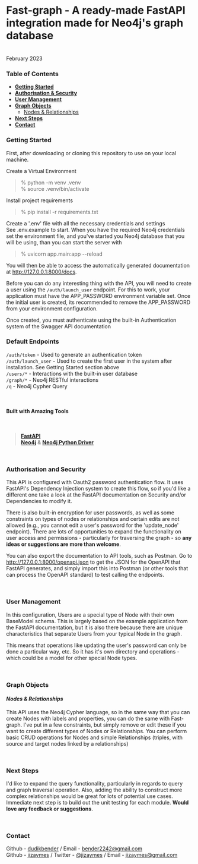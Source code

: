# **Fast-graph** - A ready-made FastAPI integration made for Neo4j's graph database
<br>
February 2023
<br>

### **Table of Contents**
- [**Getting Started**](#Getting-Started)
- [**Authorisation & Security**](#Authorisation-and-Security)
- [**User Management**](#User-Management)
- [**Graph Objects**](#Graph-Objects)
    - [Nodes & Relationships](#Nodes-&-Relationships)
- [**Next Steps**](#Next-Steps)
- [**Contact**](#Contact)

### **Getting Started**
First, after downloading or cloning this repository to use on your local machine. 

Create a Virtual Environment
> % python -m venv .venv<br>
> % source .venv/bin/activate<br>

Install project requirements
> % pip install -r requirements.txt

Create a '.env' file with all the necessary credentials and settings<br>
See .env.example to start. When you have the required Neo4j credentials set the environment file, and you've started you Neo4j database that you will be using, than you can start the server with
> % uvicorn app.main:app --reload

You will then be able to access the automatically generated documentation at http://127.0.0.1:8000/docs.

Before you can do any interesting thing with the API, you will need to create a user using the `/auth/launch_user` endpoint. For this to work, your application must have the APP_PASSWORD environment variable set. Once the initial user is created, its recommended to remove the APP_PASSWORD from your environment configuration.

Once created, you must authenticate using the built-in Authentication system of the Swagger API documentation


### **Default Endpoints** 

`/auth/token` - Used to generate an authentication token<br>
`/auth/launch_user` - Used to create the first user in the system after installation. See Getting Started section above<br>
`/users/*` - Interactions with the built-in user database<br>
`/graph/*` - Neo4j RESTful interactions<br>
`/q` - Neo4j Cypher Query<br>

<br>

#### **Built with Amazing Tools**
<br>

> [**FastAPI**](https://github.com/tiangolo/fastapi)<br>
> [**Neo4j**](https://neo4j.com/) & [**Neo4j Python Driver**](https://neo4j.com/docs/api/python-driver/current/)

<br>

### **Authorisation and Security**
This API is configured with Oauth2 password authentication flow. It uses FastAPI's Dependency Injection system to create this flow, so if you'd like a different one take a look at the FastAPI documentation on Security and/or Dependencies to modify it.

There is also built-in encryption for user passwords, as well as some constraints on types of nodes or relationships and certain edits are not allowed (e.g., you cannot edit a user's password for the 'update_node' endpoint). There are lots of opportunities to expand the functionality on user access and permissions - particularly for traversing the graph - so **any ideas or suggestions are more than welcome**.

You can also export the documentation to API tools, such as Postman. Go to http://127.0.0.1:8000/openapi.json to get the JSON for the OpenAPI that FastAPI generates, and simply import this into Postman (or other tools that can process the OpenAPI standard) to test calling the endpoints.

<br>

### **User Management**
In this configuration, Users are a special type of Node with their own BaseModel schema. This is largely based on the example application from the FastAPI documentation, but it is also there because there are unique characteristics that separate Users from your typical Node in the graph.

This means that operations like updating the user's password can only be done a particular way, etc. So it has it's own directory and operations - which could be a model for other special Node types.

<br>

### **Graph Objects**
#### ***Nodes & Relationships***
This API uses the Neo4j Cypher language, so in the same way that you can create Nodes with labels and properties, you can do the same with Fast-graph. I've put in a few constraints, but simply remove or edit these if you want to create different types of Nodes or Relationships. You can perform basic CRUD operations for Nodes and simple Relationships (triples, with source and target nodes linked by a relationships)

<br>

### **Next Steps**
I'd like to expand the query functionality, particularly in regards to query and graph traversal operation. Also, adding the ability to construct more complex relationships would be great for lots of potential use cases. Immediate next step is to build out the unit testing for each module.  **Would love any feedback or suggestions**.

<br>

### **Contact**
Github - [dudikbender](https://github.com/dudikbender) / Email - [bender2242@gmail.com](mailto:bender2242@gmail.com)<br>
Github - [jizaymes](https://github.com/jizaymes) / Twitter - [@jizaymes](https://twitter.com/jizaymes) / Email - [jizaymes@gmail.com](mailto:jizaymes@gmail.com)<br>
